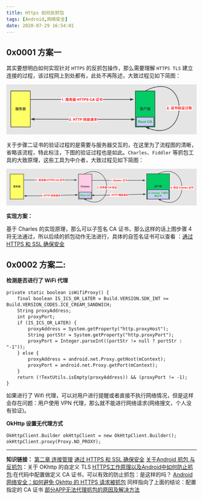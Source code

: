 ```yaml
---
title: Https 如何反抓包
tags: [Android,网络安全]
date: 2020-07-29 16:54:01
---
```


## 0x0001 方案一

其实要想明白如何实现针对 `HTTPS` 的反抓包操作，那么需要理解 `HTTPS TLS` 建立连接的过程，该过程网上到处都有，此处不再陈述，大致过程见如下简图：

<!-- more -->

![HTTPS 验证大致流程图](HTTPS-防止被抓包/2020_07_29_01.png)

关于步骤二证书的验证过程的是需要与服务器交互的，在这里为了流程图的清晰，省略该流程，特此标注，下图的验证过程也是如此。`Charles`、`Fiddler` 等抓包工具的大致原理，这些工具为中介者，大致过程见如下简图：

![Charles 代理过程](HTTPS-防止被抓包/2020_07_29_02.png)

**实现方案：**

基于 Charles 的实现原理，那么可以子签名 CA 证书，那么这样的话上图步骤 4 将无法通过，所以后续的抓包动作无法进行，具体的自签名证书可以查看 ：[通过 HTTPS 和 SSL 确保安全](https://developer.android.google.cn/training/articles/security-ssl?hl=zh_cn#java)


## 0x0002 方案二: 

**检测是否进行了 WiFi 代理**

```
private static boolean isWifiProxy() {
    final boolean IS_ICS_OR_LATER = Build.VERSION.SDK_INT >= Build.VERSION_CODES.ICE_CREAM_SANDWICH;
    String proxyAddress;
    int proxyPort;
    if (IS_ICS_OR_LATER) {
        proxyAddress = System.getProperty("http.proxyHost");
        String portStr = System.getProperty("http.proxyPort");
        proxyPort = Integer.parseInt((portStr != null ? portStr : "-1"));
    } else {
        proxyAddress = android.net.Proxy.getHost(mContext);
        proxyPort = android.net.Proxy.getPort(mContext);
    }
    return (!TextUtils.isEmpty(proxyAddress)) && (proxyPort != -1);
}
```

如果进行了 Wifi 代理，可以对用户进行提醒或者直接不执行网络情况，但是这样会存在问题：用户使用 VPN 代理，那么就不能进行网络请求(网络搜文，个人没有验证)。

**OkHttp 设置无代理方式**

```
OkHttpClient.Builder okHttpClient = new OkHttpClient.Builder();
okHttpClient.proxy(Proxy.NO_PROXY);
```

---
**知识链接：**
[第二章 连接管理](https://www.cnblogs.com/loveyakamoz/archive/2011/07/21/2112832.html)
[通过 HTTPS 和 SSL 确保安全](https://developer.android.google.cn/training/articles/security-ssl?hl=zh_cn#java)
[关于Android 抓包 与 反抓包](https://www.jianshu.com/p/0b2a69447404)：关于 OKhttp 的自定义 TLS 
[HTTPS工作原理以及Android中如何防止抓包](https://juejin.im/post/5d8c593ee51d45783544b9ac):在代码中配置做定义 CA 证书，可以有效的防止抓包：是这样的吗？
[Android 网络安全：如何避免 Okhttp 的 HTTPS 请求被抓包](https://www.jianshu.com/p/11577eb0ce2d) 同样指向了上面的结论：配置指定的 CA 证书
[部分APP无法代理抓包的原因及解决方法](https://cloud.tencent.com/developer/article/1490033)
